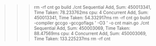 >>> rm -rf cnt
>>> go build
>>> ./cnt
Sequential Add, Sum: 450013341,  Time Taken: 78.233762ms
cpu: 4
Concurrent Add, Sum: 450013341,  Time Taken: 54.332917ms
>>> rm -rf cnt
>>> go build -compiler gccgo -gccgoflags ' -O3 ' -o cnt main.go
>>> ./cnt
Sequential Add, Sum: 450003069,  Time Taken: 88.47569ms
cpu: 4
Concurrent Add, Sum: 450003069,  Time Taken: 133.225237ms
>>> rm -rf cnt

